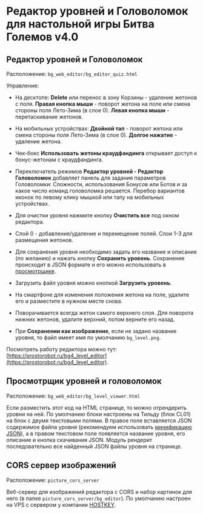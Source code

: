 # Редактор уровней и Головоломок для настольной игры Битва Големов v4.0

## Редактор уровней и Головоломок

Расположение: `bg_web_editor/bg_editor_quiz.html`

Управление:

* На десктопе: **Delete** или перенос в зону Корзины - удаление жетонов с поля. **Правая кнопка мыши** - поворот жетона на поле или смена стороны поля Лето-Зима (в слое 0). **Левая кнопка мыши** - перетаскивание жетонов.

* На мобильных устройствах: **Двойной тап** - поворот жетона или смена стороны поля Лето-Зима (в слое 0). **Долгое нажатие** - удаление жетона.

* Чек-бокс **Использовать жетоны краудфандинга** открывает доступ к бонус-жетонам с краудфандинга.
* Переключатель режимов **Редактор уровней - Редактор Головоломок** добавляет панель для задания параметров Головоломки: Сложности, использования Бонусов или Ботов и за какое число команд головоломка решается. Перебор вариантов иконок по левому клику мышкой или тапу на мобильных устройствах.
* Для очистки уровня нажмите кнопку **Очистить все** под окном редактора.
* Слой 0 - добавление/удаление и перемещение полей. Слои 1-3 для размещения жетонов.
* Для сохранения уровня необходимо задать его название и описание (по желанию) и нажать кнопку **Сохранить уровень**. Сохранение происходит в JSON формате и его можно использовать в [просмотрщике](#просмотрщик-уровней-и-головоломок). 
* Загрузить файл уровня можно кнопкой **Загрузить уровень**.
* На смартфоне для изменения положения жетона на поле, удалите его и разместите в нужном месте снова.
* Поворачивается всегда жетон самого верхнего слоя. Для поворота нижних жетонов, удалите верхний, потом верните его назад.
* При **Сохранении как изображение**, если не задано название уровня, то файл имеет имя по умолчанию `bg_level.png`.

Посмотреть работу редактора можно тут: [https://prostorobot.ru/bg4_level_editor](https://prostorobot.ru/bg4_level_editor).


## Просмотрщик уровней и головоломок

Расположение: `bg_web_editor/bg_level_viewer.html`

Если разместить этот код на HTML странице, то можно отрендерить уровни на ней. По умолчанию блоки настроены на Тильду (блок CL01) на блок с двумя текстовыми полями. В правое поле вставляется JSON содержимое файла уровня (рекомендуем использовать [минификацию JSON](https://seostudio.tools/ru/json-minify)), а в правом текстовом поле появляется название уровня, его описание и кнопка скачивания JSON. Модуль рендерит последовательно все найденный JSON файлы уровня на странице.


## CORS сервер изображений

Расположение: `picture_cors_server`

Веб-сервер для изображений редактора с CORS и набор картинок для него (в папке `picture_cors_server/bg_editor`). По умолчанию настроен на VPS с сервером у компании [HOSTKEY](hostkey.ru).

